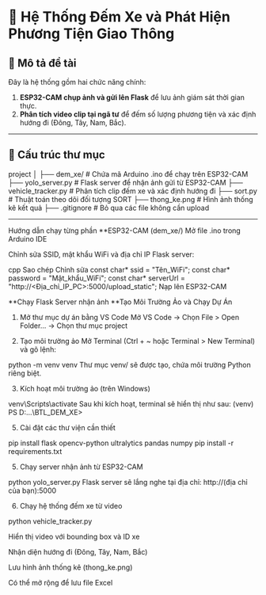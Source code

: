 # 🚗 Hệ Thống Đếm Xe và Phát Hiện Phương Tiện Giao Thông

## 📌 Mô tả đề tài

Đây là hệ thống gồm hai chức năng chính:

1. **ESP32-CAM chụp ảnh và gửi lên Flask** để lưu ảnh giám sát thời gian thực.
2. **Phân tích video clip tại ngã tư** để đếm số lượng phương tiện và xác định hướng đi (Đông, Tây, Nam, Bắc).

---

## 📁 Cấu trúc thư mục
project
│
├── dem_xe/ # Chứa mã Arduino .ino để chạy trên ESP32-CAM
├── yolo_server.py # Flask server để nhận ảnh gửi từ ESP32-CAM
├── vehicle_tracker.py # Phân tích clip đếm xe và xác định hướng đi
├── sort.py # Thuật toán theo dõi đối tượng SORT
├── thong_ke.png # Hình ảnh thống kê kết quả
├── .gitignore # Bỏ qua các file không cần upload

---


Hướng dẫn chạy từng phần
**ESP32-CAM (dem_xe/)
Mở file .ino trong Arduino IDE

Chỉnh sửa SSID, mật khẩu WiFi và địa chỉ IP Flask server:

cpp
Sao chép
Chỉnh sửa
const char* ssid = "Tên_WiFi";
const char* password = "Mật_khẩu_WiFi";
const char* serverUrl = "http://<Địa_chỉ_IP_PC>:5000/upload_static";
Nạp lên ESP32-CAM

**Chạy Flask Server nhận ảnh
**Tạo Môi Trường Ảo và Chạy Dự Án

1. Mở thư mục dự án bằng VS Code
Mở VS Code → Chọn File > Open Folder... → Chọn thư mục project

2. Tạo môi trường ảo
Mở Terminal (Ctrl + ~ hoặc Terminal > New Terminal) và gõ lệnh:

python -m venv venv
Thư mục venv/ sẽ được tạo, chứa môi trường Python riêng biệt.

3. Kích hoạt môi trường ảo (trên Windows)

venv\Scripts\activate
Sau khi kích hoạt, terminal sẽ hiển thị như sau:
(venv) PS D:\...\BTL_DEM_XE>

5. Cài đặt các thư viện cần thiết

pip install flask opencv-python ultralytics pandas numpy
pip install -r requirements.txt

5. Chạy server nhận ảnh từ ESP32-CAM

python yolo_server.py
Flask server sẽ lắng nghe tại địa chỉ: http://(địa chỉ của bạn):5000

6. Chạy hệ thống đếm xe từ video

python vehicle_tracker.py

Hiển thị video với bounding box và ID xe

Nhận diện hướng đi (Đông, Tây, Nam, Bắc)

Lưu hình ảnh thống kê (thong_ke.png)

Có thể mở rộng để lưu file Excel

